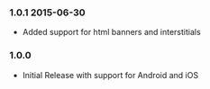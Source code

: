### 1.0.1 2015-06-30
  * Added support for html banners and interstitials
### 1.0.0
  * Initial Release with support for Android and iOS
